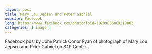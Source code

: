 ```yaml
---
layout: post
title: Mary Lou Jepsen and Peter Gabriel
website: Facebook
long: https://www.facebook.com/photo?fbid=10209836869219003
categories: [ image ]
---
```

Facebook post by John Patrick Conor Ryan of photograph of Mary Lou Jepsen and
Peter Gabriel on SAP Center.